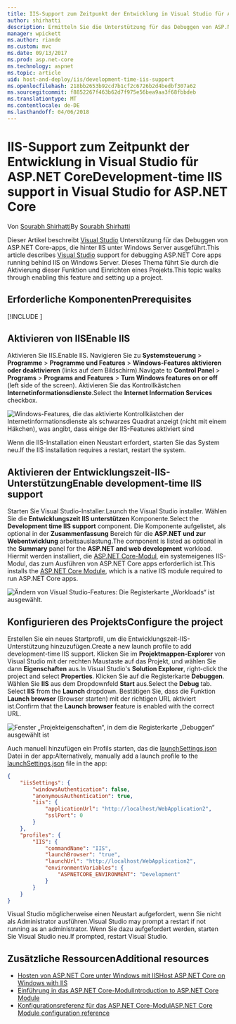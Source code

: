 ```yaml
---
title: IIS-Support zum Zeitpunkt der Entwicklung in Visual Studio für ASP.NET Core
author: shirhatti
description: Ermitteln Sie die Unterstützung für das Debuggen von ASP.NET Core-apps, wenn IIS unter Windows Server zurückliegt.
manager: wpickett
ms.author: riande
ms.custom: mvc
ms.date: 09/13/2017
ms.prod: asp.net-core
ms.technology: aspnet
ms.topic: article
uid: host-and-deploy/iis/development-time-iis-support
ms.openlocfilehash: 218bb2653b92cd7b1cf2c6726b2d4bedbf307a62
ms.sourcegitcommit: f8852267f463b62d7f975e56bea9aa3f68fbbdeb
ms.translationtype: MT
ms.contentlocale: de-DE
ms.lasthandoff: 04/06/2018
---
```

# <a name="development-time-iis-support-in-visual-studio-for-aspnet-core"></a><span data-ttu-id="69590-103">IIS-Support zum Zeitpunkt der Entwicklung in Visual Studio für ASP.NET Core</span><span class="sxs-lookup"><span data-stu-id="69590-103">Development-time IIS support in Visual Studio for ASP.NET Core</span></span>

<span data-ttu-id="69590-104">Von [Sourabh Shirhatti](https://twitter.com/sshirhatti)</span><span class="sxs-lookup"><span data-stu-id="69590-104">By [Sourabh Shirhatti](https://twitter.com/sshirhatti)</span></span>

<span data-ttu-id="69590-105">Dieser Artikel beschreibt [Visual Studio](https://www.visualstudio.com/vs/) Unterstützung für das Debuggen von ASP.NET Core-apps, die hinter IIS unter Windows Server ausgeführt.</span><span class="sxs-lookup"><span data-stu-id="69590-105">This article describes [Visual Studio](https://www.visualstudio.com/vs/) support for debugging ASP.NET Core apps running behind IIS on Windows Server.</span></span> <span data-ttu-id="69590-106">Dieses Thema führt Sie durch die Aktivierung dieser Funktion und Einrichten eines Projekts.</span><span class="sxs-lookup"><span data-stu-id="69590-106">This topic walks through enabling this feature and setting up a project.</span></span>

## <a name="prerequisites"></a><span data-ttu-id="69590-107">Erforderliche Komponenten</span><span class="sxs-lookup"><span data-stu-id="69590-107">Prerequisites</span></span>

[!INCLUDE [](~/includes/net-core-prereqs-windows.md)]

## <a name="enable-iis"></a><span data-ttu-id="69590-108">Aktivieren von IIS</span><span class="sxs-lookup"><span data-stu-id="69590-108">Enable IIS</span></span>

<span data-ttu-id="69590-109">Aktivieren Sie IIS.</span><span class="sxs-lookup"><span data-stu-id="69590-109">Enable IIS.</span></span> <span data-ttu-id="69590-110">Navigieren Sie zu **Systemsteuerung** > **Programme** > **Programme und Features** > **Windows-Features aktivieren oder deaktivieren** (links auf dem Bildschirm).</span><span class="sxs-lookup"><span data-stu-id="69590-110">Navigate to **Control Panel** > **Programs** > **Programs and Features** > **Turn Windows features on or off** (left side of the screen).</span></span> <span data-ttu-id="69590-111">Aktivieren Sie das Kontrollkästchen **Internetinformationsdienste**.</span><span class="sxs-lookup"><span data-stu-id="69590-111">Select the **Internet Information Services** checkbox.</span></span>

![Windows-Features, die das aktivierte Kontrollkästchen der Internetinformationsdienste als schwarzes Quadrat anzeigt (nicht mit einem Häkchen), was angibt, dass einige der IIS-Features aktiviert sind](development-time-iis-support/_static/enable_iis.png)

<span data-ttu-id="69590-113">Wenn die IIS-Installation einen Neustart erfordert, starten Sie das System neu.</span><span class="sxs-lookup"><span data-stu-id="69590-113">If the IIS installation requires a restart, restart the system.</span></span>

## <a name="enable-development-time-iis-support"></a><span data-ttu-id="69590-114">Aktivieren der Entwicklungszeit-IIS-Unterstützung</span><span class="sxs-lookup"><span data-stu-id="69590-114">Enable development-time IIS support</span></span>

<span data-ttu-id="69590-115">Starten Sie Visual Studio-Installer.</span><span class="sxs-lookup"><span data-stu-id="69590-115">Launch the Visual Studio installer.</span></span> <span data-ttu-id="69590-116">Wählen Sie die **Entwicklungszeit IIS unterstützen** Komponente.</span><span class="sxs-lookup"><span data-stu-id="69590-116">Select the **Development time IIS support** component.</span></span> <span data-ttu-id="69590-117">Die Komponente aufgelistet, als optional in der **Zusammenfassung** Bereich für die **ASP.NET und zur Webentwicklung** arbeitsauslastung.</span><span class="sxs-lookup"><span data-stu-id="69590-117">The component is listed as optional in the **Summary** panel for the **ASP.NET and web development** workload.</span></span> <span data-ttu-id="69590-118">Hiermit werden installiert, die [ASP.NET Core-Modul](xref:fundamentals/servers/aspnet-core-module), ein systemeigenes IIS-Modul, das zum Ausführen von ASP.NET Core apps erforderlich ist.</span><span class="sxs-lookup"><span data-stu-id="69590-118">This installs the [ASP.NET Core Module](xref:fundamentals/servers/aspnet-core-module), which is a native IIS module required to run ASP.NET Core apps.</span></span>

![Ändern von Visual Studio-Features: Die Registerkarte „Workloads“ ist ausgewählt.](development-time-iis-support/_static/development_time_support.png)

## <a name="configure-the-project"></a><span data-ttu-id="69590-122">Konfigurieren des Projekts</span><span class="sxs-lookup"><span data-stu-id="69590-122">Configure the project</span></span>

<span data-ttu-id="69590-123">Erstellen Sie ein neues Startprofil, um die Entwicklungszeit-IIS-Unterstützung hinzuzufügen.</span><span class="sxs-lookup"><span data-stu-id="69590-123">Create a new launch profile to add development-time IIS support.</span></span> <span data-ttu-id="69590-124">Klicken Sie im **Projektmappen-Explorer** von Visual Studio mit der rechten Maustaste auf das Projekt, und wählen Sie dann **Eigenschaften** aus.</span><span class="sxs-lookup"><span data-stu-id="69590-124">In Visual Studio's **Solution Explorer**, right-click the project and select **Properties**.</span></span> <span data-ttu-id="69590-125">Klicken Sie auf die Registerkarte **Debuggen**. Wählen Sie **IIS** aus dem Dropdownfeld **Start** aus.</span><span class="sxs-lookup"><span data-stu-id="69590-125">Select the **Debug** tab. Select **IIS** from the **Launch** dropdown.</span></span> <span data-ttu-id="69590-126">Bestätigen Sie, dass die Funktion **Launch browser** (Browser starten) mit der richtigen URL aktiviert ist.</span><span class="sxs-lookup"><span data-stu-id="69590-126">Confirm that the **Launch browser** feature is enabled with the correct URL.</span></span>

![Fenster „Projekteigenschaften“, in dem die Registerkarte „Debuggen“ ausgewählt ist](development-time-iis-support/_static/project_properties.png)

<span data-ttu-id="69590-131">Auch manuell hinzufügen ein Profils starten, das die [launchSettings.json](http://json.schemastore.org/launchsettings) Datei in der app:</span><span class="sxs-lookup"><span data-stu-id="69590-131">Alternatively, manually add a launch profile to the [launchSettings.json](http://json.schemastore.org/launchsettings) file in the app:</span></span>

```json
{
    "iisSettings": {
        "windowsAuthentication": false,
        "anonymousAuthentication": true,
        "iis": {
            "applicationUrl": "http://localhost/WebApplication2",
            "sslPort": 0
        }
    },
    "profiles": {
        "IIS": {
            "commandName": "IIS",
            "launchBrowser": "true",
            "launchUrl": "http://localhost/WebApplication2",
            "environmentVariables": {
                "ASPNETCORE_ENVIRONMENT": "Development"
            }
        }
    }
}
```

<span data-ttu-id="69590-132">Visual Studio möglicherweise einen Neustart aufgefordert, wenn Sie nicht als Administrator ausführen.</span><span class="sxs-lookup"><span data-stu-id="69590-132">Visual Studio may prompt a restart if not running as an administrator.</span></span> <span data-ttu-id="69590-133">Wenn Sie dazu aufgefordert werden, starten Sie Visual Studio neu.</span><span class="sxs-lookup"><span data-stu-id="69590-133">If prompted, restart Visual Studio.</span></span>

## <a name="additional-resources"></a><span data-ttu-id="69590-134">Zusätzliche Ressourcen</span><span class="sxs-lookup"><span data-stu-id="69590-134">Additional resources</span></span>

* [<span data-ttu-id="69590-135">Hosten von ASP.NET Core unter Windows mit IIS</span><span class="sxs-lookup"><span data-stu-id="69590-135">Host ASP.NET Core on Windows with IIS</span></span>](xref:host-and-deploy/iis/index)
* [<span data-ttu-id="69590-136">Einführung in das ASP.NET Core-Modul</span><span class="sxs-lookup"><span data-stu-id="69590-136">Introduction to ASP.NET Core Module</span></span>](xref:fundamentals/servers/aspnet-core-module)
* [<span data-ttu-id="69590-137">Konfigurationsreferenz für das ASP.NET Core-Modul</span><span class="sxs-lookup"><span data-stu-id="69590-137">ASP.NET Core Module configuration reference</span></span>](xref:host-and-deploy/aspnet-core-module)
